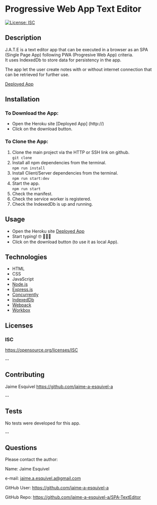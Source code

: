 # Progressive Web App Text Editor

[![License: ISC](https://img.shields.io/badge/License-ISC-blue.svg)](https://opensource.org/licenses/ISC)

## Description

J.A.T.E is a text editor app that can be executed in a browser as an SPA (Single Page App) following PWA (Progresive Web App) criteria.  
It uses IndexedDb to store data for persistency in the app.  

The app let the user create notes with or without internet connection that can be retrieved for further use.  


[Deployed App](https://spa-texteditor.herokuapp.com/)

## Installation

### To Download the App:  
- Open the Heroku site [Deployed App] (http://)
- Click on the download button.  

### To Clone the App:
1. Clone the main project via the HTTP or SSH link on github.  
```git clone```
2. Install all npm dependencies from the terminal.  
```npm run install```
3. Install Client/Server dependencies from the terminal.  
```npm run start:dev```
4. Start the app.  
```npm run start``` 
5. Check the manifest.
6. Check the service worker is registered.
7. Check the IndexedDb is up and running.

## Usage  

- Open the Heroku site [Deployed App](https://spa-texteditor.herokuapp.com/)
- Start typing! 🤓 👨🏻‍💻
- Click on the download button (to use it as local App).  

## Technologies  
- HTML
- CSS
- JavaScript
- [Node.js](https://nodejs.org/en/)
- [Express.js](https://www.npmjs.com/package/express.js)
- [Concurrently](https://www.npmjs.com/package/concurrently)  
- [IndexedDb](https://www.npmjs.com/package/indexeddb)  
- [Webpack](https://www.npmjs.com/package/webpack)
- [Workbox](https://www.npmjs.com/package/workbox)

  
## Licenses

### ISC
https://opensource.org/licenses/ISC    

-- 

## Contributing

Jaime Esquivel https://github.com/jaime-a-esquivel-a

--

## Tests

No tests were developed for this app.

--

## Questions

Please contact the author:

Name: Jaime Esquivel

e-mail: jaime.a.esquivel.a@gmail.com

GitHub User: https://github.com/jaime-a-esquivel-a

GitHub Repo: https://github.com/jaime-a-esquivel-a/SPA-TextEditor  
